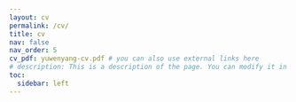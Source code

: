 ```yaml
---
layout: cv
permalink: /cv/
title: cv
nav: false
nav_order: 5
cv_pdf: yuwenyang-cv.pdf # you can also use external links here
# description: This is a description of the page. You can modify it in '_pages/cv.md'. You can also change or remove the top pdf download button.
toc:
  sidebar: left
---
```

